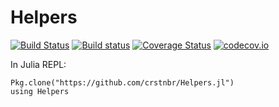# Helpers

[![Build Status](https://travis-ci.org/crstnbr/Helpers.jl.svg?branch=master)](https://travis-ci.org/crstnbr/Helpers.jl)
[![Build status](https://ci.appveyor.com/api/projects/status/b7jyi0x4krxthva6?svg=true)](https://ci.appveyor.com/project/crstnbr/helpers-jl)
[![Coverage Status](https://coveralls.io/repos/crstnbr/Helpers.jl/badge.svg?branch=master&service=github)](https://coveralls.io/github/crstnbr/Helpers.jl?branch=master)
[![codecov.io](http://codecov.io/github/crstnbr/Helpers.jl/coverage.svg?branch=master)](http://codecov.io/github/crstnbr/Helpers.jl?branch=master)

In Julia REPL:
```
Pkg.clone("https://github.com/crstnbr/Helpers.jl")
using Helpers
```
